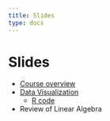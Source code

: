 ```yaml
---
title: Slides
type: docs
---
```


# Slides

  - [Course overview](overview.pdf)
  - [Data Visualization](visualization.pdf)
    + [R code](visualization.R)
  - Review of Linear Algebra
